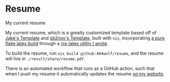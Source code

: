 # Resume
My current resume

My current resume, which is a greatly customized template based off of [Jake's Template](https://github.com/jakegut/resume) and [sb2nov's Template](https://github.com/sb2nov/resume/), built with `nix`, incorporating [a pure flake latex build](https://flyx.org/nix-flakes-latex/) through a [nix-latex utility I wrote](https://github.com/404Wolf/nixLatexDocument).

To build the resume, run `nix build github:404wolf/resume`, and the resume will live in `./result/share/resume.pdf`.

There is an automated workflow that runs as a GitHub action, such that when I push my resume it automatically updates the resume [on my website](https://404wolf.com/resume).
